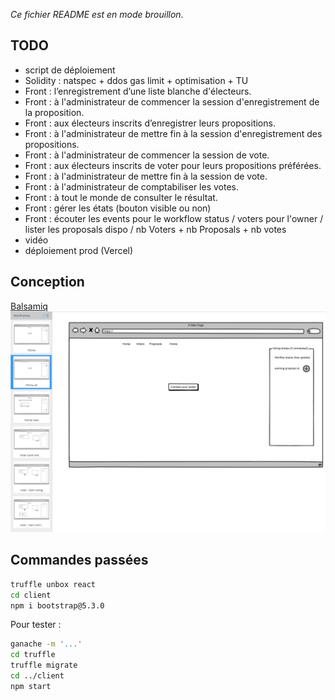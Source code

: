 <i>Ce fichier README est en mode brouillon.</i>

## TODO
- script de déploiement
- Solidity : natspec + ddos gas limit + optimisation + TU
- Front : l’enregistrement d’une liste blanche d'électeurs. 
- Front : à l'administrateur de commencer la session d'enregistrement de la proposition.
- Front : aux électeurs inscrits d’enregistrer leurs propositions.
- Front : à l'administrateur de mettre fin à la session d'enregistrement des propositions.
- Front : à l'administrateur de commencer la session de vote.
- Front : aux électeurs inscrits de voter pour leurs propositions préférées.
- Front : à l'administrateur de mettre fin à la session de vote.
- Front : à l'administrateur de comptabiliser les votes.
- Front : à tout le monde de consulter le résultat.
- Front : gérer les états (bouton visible ou non)
- Front : écouter les events pour le workflow status / voters pour l'owner / lister les proposals dispo / nb Voters + nb Proposals + nb votes
- vidéo
- déploiement prod (Vercel)

## Conception
[Balsamiq](https://balsamiq.com/)
![Alt text](conception.png)

## Commandes passées
```bash
truffle unbox react
cd client
npm i bootstrap@5.3.0
```

Pour tester :  
```bash
ganache -m '...'
cd truffle
truffle migrate
cd ../client
npm start
```